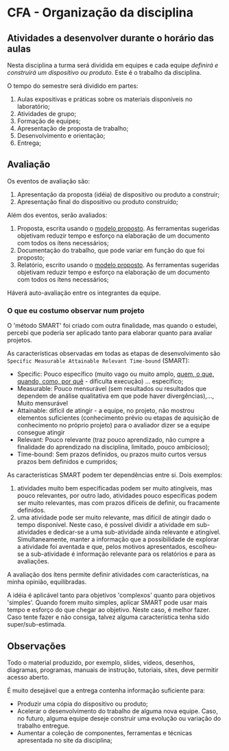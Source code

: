 # CFA - Organização da disciplina

## Atividades a desenvolver durante o horário das aulas

Nesta disciplina a turma será dividida em equipes e cada equipe *definirá e construirá um dispositivo ou produto*. Este é o trabalho da disciplina.

O tempo do semestre será dividido em partes:

1. Aulas expositivas e práticas sobre os materiais disponíveis no laboratório;
2. Atividades de grupo;
3. Formação de equipes;
4. Apresentação de proposta de trabalho;
5. Desenvolvimento e orientação;
6. Entrega;

## Avaliação

Os eventos de avaliação são:

1. Apresentação da proposta (idéia) de dispositivo ou produto a construir;
2. Apresentação final do dispositivo ou produto construído;

Além dos eventos, serão avaliados:

1. Proposta, escrita usando o [modelo proposto](../modelos/README.md). As ferramentas sugeridas objetivam reduzir tempo e esforço na elaboração de um documento com todos os ítens necessários;
2. Documentação do trabalho, que pode variar em função do que foi proposto;
3. Relatório, escrito usando o [modelo proposto](../modelos/README.md). As ferramentas sugeridas objetivam reduzir tempo e esforço na elaboração de um documento com todos os ítens necessários;

Háverá auto-avaliação entre os integrantes da equipe.

### O que eu costumo observar num projeto

O 'método SMART' foi criado com outra finalidade, mas quando o estudei, percebi que poderia ser aplicado tanto para elaborar quanto para avaliar projetos.

As características observadas em todas as etapas de desenvolvimento são `Specific Measurable Attainable Relevant Time-bound` (SMART):

- Specific: Pouco específico (muito vago ou muito amplo, [quem, o que, quando, como, por quê](https://www.smartsheet.com/blog/essential-guide-writing-smart-goals) - dificulta execução) ... específico;
- Measurable: Pouco mensurável (sem resultados ou resultados que dependem de análise qualitativa em que pode haver divergências),..., Muito mensurável
- Attainable: difícil de atingir - a equipe, no projeto, não mostrou elementos suficientes (conhecimento prévio ou etapas de aquisição de conhecimento no próprio projeto) para o avaliador dizer se a equipe consegue atingir
- Relevant: Pouco relevante (traz pouco aprendizado, não cumpre a finalidade do aprendizado na disciplina, limitado, pouco ambicioso);
- Time-bound: Sem prazos definidos, ou prazos muito curtos versus prazos bem definidos e cumpridos;

As características SMART podem ter dependências entre si. Dois exemplos:

1. atividades muito bem especificadas podem ser muito atingíveis, mas pouco relevantes, por outro lado, atividades pouco específicas podem ser muito relevantes, mas com prazos difíceis de definir, ou fracamente definidos. 
2. uma atividade pode ser muito relevante, mas difícil de atingir dado o tempo disponível. Neste caso, é possível dividir a atividade em sub-atividades e dedicar-se a uma sub-atividade ainda relevante e atingível. Simultaneamente, manter a informação que a possibilidade de explorar a atividade foi aventada e que, pelos motivos apresentados, escolheu-se a sub-atividade é informação relevante para os relatórios e para as avaliações.

A avaliação dos ítens permite definir atividades com características, na minha opinião, equilibradas.

A idéia é aplicável tanto para objetivos 'complexos' quanto para objetivos 'simples'. Quando forem muito simples, aplicar SMART pode usar mais tempo e esforço do que chegar ao objetivo. Neste caso, é melhor fazer. Caso tente fazer e não consiga, talvez alguma característica tenha sido super/sub-estimada.

## Observações

Todo o material produzido, por exemplo, slides, vídeos, desenhos, diagramas, programas, manuais de instrução, tutoriais, sites, deve permitir acesso aberto.

É muito desejável que a entrega contenha informação suficiente para:

- Produzir uma cópia do dispositivo ou produto;
- Acelerar o desenvolvimento do trabalho de alguma nova equipe. Caso, no futuro, alguma equipe deseje construir uma evolução ou variação do trabalho entregue.
- Aumentar a coleção de componentes, ferramentas e técnicas apresentada no site da disciplina;


